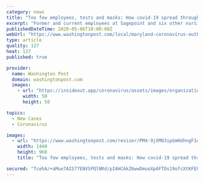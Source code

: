 ```yaml
---
category: news
title: "Too few employees, tests and masks: How covid-19 spread through Maryland nursing homes."
excerpt: "Former and current employees at Sagepoint and six other nursing homes in Maryland say the virus spread rapidly as their facilities struggled with shortages of staff, testing and personal protective equipment."
publishedDateTime: 2020-05-06T18:00:00Z
webUrl: "https://www.washingtonpost.com/local/maryland-coronavirus-outbreak-in-nursing-homes/2020/05/06/178e4ff4-8d42-11ea-a0bc-4e9ad4866d21_story.html"
type: article
quality: 127
heat: 127
published: true

provider:
  name: Washington Post
  domain: washingtonpost.com
  images:
    - url: "https://insideout.app/coronavirus/assets/images/organizations/washingtonpost.com-50x50.jpg"
      width: 50
      height: 50

topics:
  - New Cases
  - Coronavirus

images:
  - url: "https://www.washingtonpost.com/resizer/PM4-9jXMO3ipGmHdhngF1uazTus=/1440x0/smart/arc-anglerfish-washpost-prod-washpost.s3.amazonaws.com/public/C74VZ5UOIQI6VEZCUKPHL374SM.jpg"
    width: 1440
    height: 960
    title: "Too few employees, tests and masks: How covid-19 spread through Maryland nursing homes."

secured: "TcehA/+aMue7AIS77ENVSPQlNRd/pIAHCAkZ6wwDmooXpAFTOs19ofcXtKFEFAoW+UbHAgueDeULeTWvBxwPGmn5tm7PfZwhHvuNF37Zc4oMnQ2ddyQHg0e2V3ts8ZmH8oUx0uOrJz/n5etZKSx6ElbwbEnrYVDVwcuEqmf0avjgDuq+9K7lCxCZgfKXK8CHMsWz+G6CasSXH5Kt8THzTsdeN8DMbBswawjp0ZAAg3Q9xjqVPSwL3TGLDvvULokOPztgAnG7OyR53dnB9jcnes3jEdhB7IjqXs9S8r8/XcGkDxmSqeg2xc/3x0sPJv0n;xImyRpDibL/ycQRUKlokcA=="
---
```


